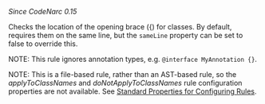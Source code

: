 *Since CodeNarc 0.15*

Checks the location of the opening brace ({) for classes. By default,
requires them on the same line, but the `sameLine` property can be set
to false to override this.

NOTE: This rule ignores annotation types,
e.g. `@interface MyAnnotation {}`.

NOTE: This is a file-based rule, rather than an AST-based rule, so the
*applyToClassNames* and *doNotApplyToClassNames* rule configuration
properties are not available. See [Standard Properties for Configuring
Rules](./codenarc-configuring-rules.html#standard-properties-for-configuring-rules).
